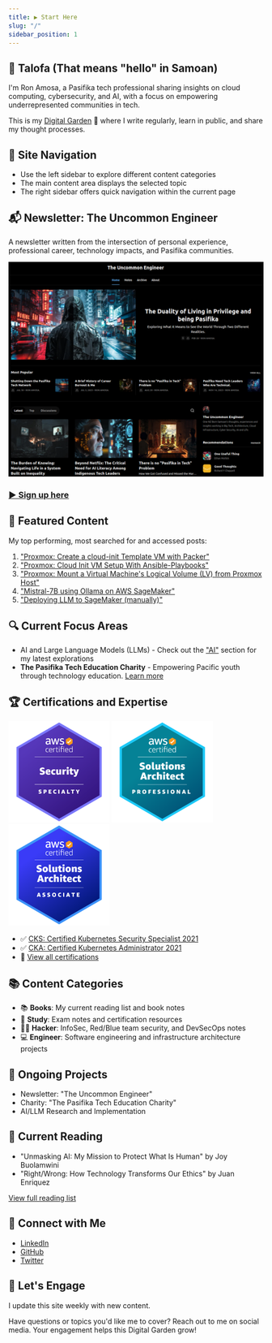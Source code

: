 ```yaml
---
title: ▶ Start Here
slug: "/"
sidebar_position: 1
---
```


## 👋 Talofa (That means "hello" in Samoan)

I'm Ron Amosa, a Pasifika tech professional sharing insights on cloud computing, cybersecurity, and AI, with a focus on empowering underrepresented communities in tech.

This is my [Digital Garden](https://joelhooks.com/digital-garden) 🌱 where I write regularly, learn in public, and share my thought processes.

## 🧭 Site Navigation

- Use the left sidebar to explore different content categories
- The main content area displays the selected topic
- The right sidebar offers quick navigation within the current page

## 📬 Newsletter: The Uncommon Engineer

A newsletter written from the intersection of personal experience, professional career, technology impacts, and Pasifika communities.

![ue newsletter](/img/ue-newsletter-snap.png)


### [▶️ Sign up here](https://news.uncommonengineer.com/)

## 🌟 Featured Content

My top performing, most searched for and accessed posts:

1. ["Proxmox: Create a cloud-init Template VM with Packer"](/docs/engineer/LAB/proxmox-packer-vm)
2. ["Proxmox: Cloud Init VM Setup With Ansible-Playbooks"](/docs/engineer/LAB/proxmox-cloudinit)
3. ["Proxmox: Mount a Virtual Machine's Logical Volume (LV) from Proxmox Host"](/docs/engineer/LAB/proxmox-lvm-mount/)
4. ["Mistral-7B using Ollama on AWS SageMaker"](/docs/engineer/AI/Mistral-7B-SageMaker/)
5. ["Deploying LLM to SageMaker (manually)"](/docs/engineer/AI/DeployLLMToSageMaker/)

## 🔍 Current Focus Areas

- AI and Large Language Models (LLMs) - Check out the ["AI"](engineer/AI/AgenticRagLlamaIndex.md) section for my latest explorations
- **The Pasifika Tech Education Charity** - Empowering Pacific youth through technology education. [Learn more](https://www.pasifikateched.net/)

## 🏆 Certifications and Expertise

<img src="/img/certs/aws-certified-security-speciality.png" alt="AWS Certified Security Specialty" width="200" height="200" />

<img src="/img/certs/aws-certified-solutions-architect-professional.png" alt="AWS Certified Solutions Architect Professional" width="200" height="200" />

<img src="/img/certs/aws-certified-solutions-architect-associate.png" alt="AWS Certified Solutions Architect Associate" width="200" height="200" />

- ✅ [CKS: Certified Kubernetes Security Specialist 2021](study/CKS/README.md)
- ✅ [CKA: Certified Kubernetes Administrator 2021](study/CKA/README.md)
- 📜 [View all certifications](https://www.credly.com/users/ronald-amosa)

## 📚 Content Categories

- 📚 **Books**: My current reading list and book notes
- 📗 **Study**: Exam notes and certification resources
- 🏴‍☠️ **Hacker**: InfoSec, Red/Blue team security, and DevSecOps notes
- 💻 **Engineer**: Software engineering and infrastructure architecture projects

## 🚀 Ongoing Projects

- Newsletter: "The Uncommon Engineer"
- Charity: "The Pasifika Tech Education Charity"
- AI/LLM Research and Implementation

## 📖 Current Reading

- "Unmasking AI: My Mission to Protect What Is Human" by Joy Buolamwini
- "Right/Wrong: How Technology Transforms Our Ethics" by Juan Enriquez

[View full reading list](books/reading-list.md)

## 🤝 Connect with Me

- [LinkedIn](https://www.linkedin.com/in/ron-amosa/)
- [GitHub](https://github.com/ronamosa/)
- [Twitter](https://x.com/uncommonengneer)

## 💬 Let's Engage

I update this site weekly with new content.

Have questions or topics you'd like me to cover? Reach out to me on social media. Your engagement helps this Digital Garden grow!
